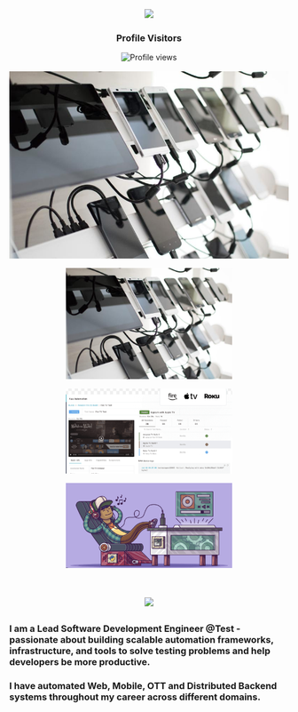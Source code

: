 <div align="center">
  <img src="https://media.giphy.com/media/hvRJCLFzcasrR4ia7z/giphy.gif" width="40px" />
  <h3>Profile Visitors</h3>
  <img src="https://komarev.com/ghpvc/?username=rdhandapani88&color=blue&style=flat-square" alt="Profile views" />
</div>
<br>

<img src="https://github.com/rdhandapani88/rdhandapani88/blob/main/MobileCloud.jpg" alt="Test Automation in On premises Mobile Cloud">

<div align="center">

  <img src="https://github.com/rdhandapani88/rdhandapani88/blob/main/MobileCloud.jpg" 
       alt="Test Automation in On premises Mobile Cloud" width="300"/>

  <img src="https://github.com/rdhandapani88/rdhandapani88/blob/main/img1.png" 
       alt="Second Image" width="300"/>

  <img src="https://github.com/rdhandapani88/rdhandapani88/blob/main/img2.png" 
       alt="Third Image" width="300"/>

</div>



<h1 align="center">
    <img src="https://readme-typing-svg.herokuapp.com/?font=Inter&size=48&center=true&vCenter=true&width=500&height=70&color=4493F8&duration=4000&lines=Hi+There!+👋;+I'm+Dhandapani+!;" />
</h1>

### I am a Lead Software Development Engineer @Test - passionate about building scalable automation frameworks, infrastructure, and tools to solve testing problems and help developers be more productive.
### I have automated Web, Mobile, OTT and Distributed Backend systems throughout my career across different domains.
